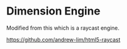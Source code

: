 # Dimension Engine

Modified from this which is a raycast engine.

https://github.com/andrew-lim/html5-raycast
